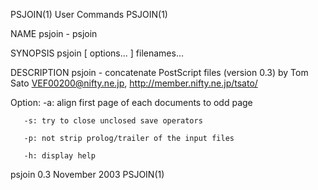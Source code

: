 PSJOIN(1)                                                          User Commands                                                         PSJOIN(1)

NAME
       psjoin - psjoin

SYNOPSIS
       psjoin [ options... ] filenames...

DESCRIPTION
       psjoin - concatenate PostScript files (version 0.3) by Tom Sato <VEF00200@nifty.ne.jp>, http://member.nifty.ne.jp/tsato/

   Option:
       -a: align first page of each documents to odd page

       -s: try to close unclosed save operators

       -p: not strip prolog/trailer of the input files

       -h: display help

psjoin 0.3                                                         November 2003                                                         PSJOIN(1)
